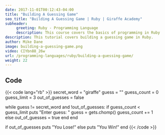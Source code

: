 ```yaml
---
date: 2017-11-01T00:12:43-04:00
title: "Building A Guessing Game"
seo_title: "Building A Guessing Game | Ruby | Giraffe Academy"
subheader:
     greeting: Ruby - Programming Language
     description: This course covers the basics of programming in Ruby. Work your way through the videos and we'll teach you everything you need to know to start your programming journey!
description: This tutorial covers building a guessing game in Ruby.
author: Mike Dane
image: building-a-guessing-game.png
video: CIYbn88_26w
url: /programming-languages/ruby/building-a-guessing-game/
weight: 22
---
```


## Code

{{< code lang="rb" >}}
secret_word = "giraffe"
guess = ""
guess_count = 0
guess_limit = 3
out_of_guesses = false

while guess != secret_word and !out_of_guesses:
     if guess_count < guess_limit
          puts "Enter guess: "
          guess = gets.chomp()
          guess_count += 1
     else
          out_of_guesses = true
     end
end

if out_of_guesses
     puts "You Lose!"
else
     puts "You Win!"
end
{{< /code >}}